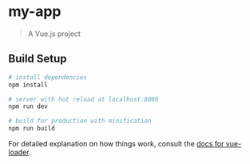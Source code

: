 # my-app

> A Vue.js project

## Build Setup

``` bash
# install dependencies
npm install

# server with hot reload at localhost:8080
npm run dev

# build for production with minification
npm run build
```

For detailed explanation on how things work, consult the [docs for vue-loader](http://vuejs.github.io/vue-loader).
